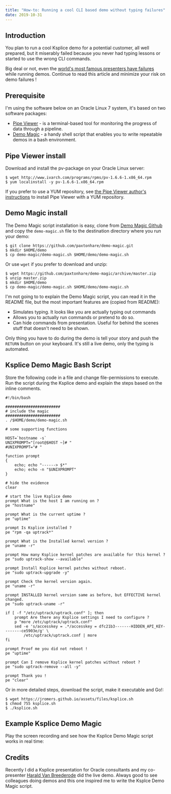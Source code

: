 ```yaml
---
title: "How-to: Running a cool CLI based demo without typing failures"
date: 2019-10-31
---
```

## Introduction
You plan to run a cool Ksplice demo for a potential customer, all well prepared, but it miserably failed because you never had typing lessons or started to use the wrong CLI commands.

Big deal or not, even the [world's most famous presenters have failures](https://youtu.be/zNlBLyf39Bk) while running demos. Continue to read this article and minimize your risk on demo failures !

## Prerequisite
I'm using the software below on an Oracle Linux 7 system, it's based on two software packages:
* [Pipe Viewer](http://www.ivarch.com/programs/pv.shtml) - is a terminal-based tool for monitoring the progress of data through a pipeline.
* [Demo Magic](https://github.com/paxtonhare/demo-magic) - a handy shell script that enables you to write repeatable demos in a bash environment.

## Pipe Viewer install
Download and install the pv-package on your Oracle Linux server:
```
$ wget http://www.ivarch.com/programs/rpms/pv-1.6.6-1.x86_64.rpm
$ yum localinstall -y pv-1.6.6-1.x86_64.rpm
```
If you prefer to use a YUM repository, see [the Pipe Viewer author's instructions](http://www.ivarch.com/programs/yum.shtml) to install Pipe Viewer with a YUM repository.

## Demo Magic install
The Demo Magic script installation is easy, clone from [Demo Magic Github](https://github.com/paxtonhare/demo-magic) and copy the `demo-magic.sh` file to the destination directory where you run your demo:
```
$ git clone https://github.com/paxtonhare/demo-magic.git
$ mkdir $HOME/demo
$ cp demo-magic/demo-magic.sh $HOME/demo/demo-magic.sh
```
Or use `wget` if you prefer to download and unzip:
```
$ wget https://github.com/paxtonhare/demo-magic/archive/master.zip
$ unzip master.zip
$ mkdir $HOME/demo
$ cp demo-magic/demo-magic.sh $HOME/demo/demo-magic.sh
```
I'm not going to to explain the Demo Magic script, you can read it in the README file, but the most important features are (copied from README):
* Simulates typing. It looks like you are actually typing out commands
* Allows you to actually run commands or pretend to do so.
* Can hide commands from presentation. Useful for behind the scenes stuff that doesn't need to be shown.

Only thing you have to do during the demo is tell your story and push the `RETURN` button on your keyboard. It's still a live demo, only the typing is automated.

## Ksplice Demo Magic Bash Script 

Store the following code in a file and change file-permissions to execute. Run the script during the Ksplice demo and explain the steps based on the inline comments.
```
#!/bin/bash

########################
# include the magic
########################
. /$HOME/demo/demo-magic.sh

# some supporting functions

HOST=`hostname -s`
UNIXPROMPT="[root@$HOST ~]# "
#UNIXPROMPT="# "

function prompt
{
    echo; echo "------> $*"
    echo; echo -n "$UNIXPROMPT"
}

# hide the evidence
clear

# start the live Ksplice demo
prompt What is the host I am running on ?
pe "hostname"

prompt What is the current uptime ?
pe "uptime"

prompt Is Ksplice installed ?
pe "rpm -qa uptrack*"

prompt What is the Installed kernel version ?
pe "uname -r"

prompt How many Ksplice kernel patches are available for this kernel ?
pe "sudo uptrack-show --available"

prompt Install Ksplice kernel patches without reboot.
pe "sudo uptrack-upgrade -y"

prompt Check the kernel version again.
pe "uname -r"

prompt INSTALLED kernel version same as before, but EFFECTIVE kernel changed.
pe "sudo uptrack-uname -r"

if [ -f "/etc/uptrack/uptrack.conf" ]; then
    prompt Are there any Ksplice settings I need to configure ?
    p "more /etc/uptrack/uptrack.conf"
    sed -e 's/accesskey = .*/accesskey = dfc21b3-------HIDDEN_API_KEY--------ce5903e/g' \
        /etc/uptrack/uptrack.conf | more
fi

prompt Proof me you did not reboot !
pe "uptime"

prompt Can I remove Ksplice kernel patches without reboot ?
pe "sudo uptrack-remove --all -y"

prompt Thank you !
pe "clear"
```
Or in more detailed steps, download the script, make it executable and Go!:
```
$ wget https://jromers.github.io/assets/files/ksplice.sh
$ chmod 755 ksplice.sh
$ ./ksplice.sh
```
## Example Ksplice Demo Magic
Play the screen recording and see how the Ksplice Demo Magic script works in real time:
<script id="asciicast-278117" src="https://asciinema.org/a/278117.js" async></script>

## Credits
Recently I did a Ksplice presentation for Oracle consultants and my co-presenter [Harald Van Breederode](https://prutser.wordpress.com/) did the live demo. Always good to see colleagues doing demos and this one inspired me to write the Ksplce Demo Magic script.
